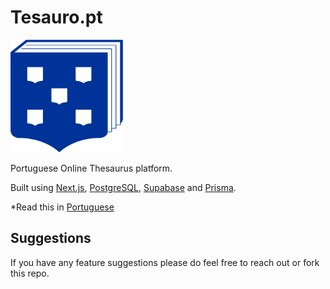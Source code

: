 # Tesauro.pt
![alt text](https://github.com/thesquaredD/tesauro-pt/blob/main/public/logoSmall.png)

Portuguese Online Thesaurus platform.

Built using [Next.js](https://nextjs.org/), [PostgreSQL](https://www.postgresql.org/), [Supabase](https://supabase.com/) and [Prisma](https://www.prisma.io/).

*Read this in [Portuguese](README.pt.md)
<!-- ## Running on your machine

First, you'll have to setup your own project with [supabase](https://app.supabase.com).


Next, create a `.env` file in which you must create the following variables:
- `NEXT_PUBLIC_SUPABASE_URL=YOUR_SUPABASE_URL` which you'll find in `Settings` > `API` > `Project URL`
- `NEXT_PUBLIC_SUPABASE_ANON_KEY=YOUR_SUPABASE_ANON_KEY` which you'll find in `Settings` > `API` > `Project API keys`
- `DATABASE_URL=YOUR_SUPABASE_CONNECTION_STRING` which you'll find in `Settings` > `Database` > `Connection string` > `URI`

Then, install the dependencies:

```bash
npm install
# or
yarn install
```

and, finally, run the development server

```bash
npm run dev
# or
yarn dev
``` -->

## Suggestions

If you have any feature suggestions please do feel free to reach out or fork this repo. 

